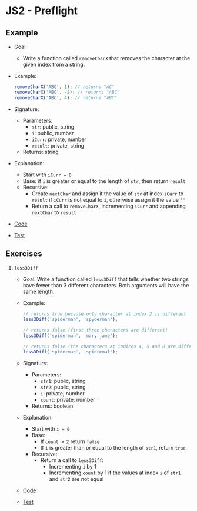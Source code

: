 # JS2 - Preflight

## Example

- Goal:

  - Write a function called `removeCharX` that removes the character at the given index from a string.

- Example:

  ```js
  removeCharX('ABC', 1); // returns "AC"
  removeCharX('ABC', -2); // returns "ABC"
  removeCharX('ABC', 4); // returns "ABC"
  ```

- Signature:
  - Parameters:
    - `str`: public, string
    - `i`: public, number
    - `iCurr`: private, number
    - `result`: private, string
  - Returns: string
- Explanation:
  - Start with `iCurr = 0`
  - Base: if `i` is greater or equal to the length of `str`, then return `result`
  - Recursive:
    - Create `nextChar` and assign it the value of `str` at index `iCurr` to `result` if `iCurr` is not equal to `i`, otherwise assign it the value `''`
    - Return a call to `removeCharX`, incrementing `iCurr` and appending `nextChar` to `result`
- [Code](remove-char-x.js)
- [Test](remove-char-x.test.js)

## Exercises

1. `less3Diff`

   - Goal: Write a function called `less3Diff` that tells whether two strings have fewer than 3 different characters. Both arguments will have the same length.

   - Example:

     ```js
     // returns true because only character at index 2 is different
     less3Diff('spiderman', 'spyderman');

     // returns false (first three characters are different)
     less3Diff('spiderman', 'mary jane');

     // returns false (the characters at indices 4, 5 and 8 are different)
     less3Diff('spiderman', 'spidremal');
     ```

   - Signature:
     - Parameters:
       - `str1`: public, string
       - `str2`: public, string
       - `i`: private, number
       - `count`: private, number
     - Returns: boolean
   - Explanation:
     - Start with `i = 0`
     - Base:
       - If `count > 2` return `false`
       - If `i` is greater than or equal to the length of `str1`, return `true`
     - Recursive:
       - Return a call to `less3Diff`:
         - Incrementing `i` by 1
         - Incrementing `count` by 1 if the values at index `i` of `str1` and `str2` are not equal
   - [Code](less-3-diff.js)
   - [Test](less-3-diff.test.js)
